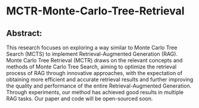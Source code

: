 # MCTR-Monte-Carlo-Tree-Retrieval
## Abstract:
  This research focuses on exploring a way similar to Monte Carlo Tree Search (MCTS) to implement Retrieval-Augmented Generation (RAG). Monte Carlo Tree Retrieval (MCTR) draws on the relevant concepts and methods of Monte Carlo Tree Search, aiming to optimize the retrieval process of RAG through innovative approaches, with the expectation of obtaining more efficient and accurate retrieval results and further improving the quality and performance of the entire Retrieval-Augmented Generation. Through experiments, our method has achieved good results in multiple RAG tasks. Our paper and code will be open-sourced soon.
